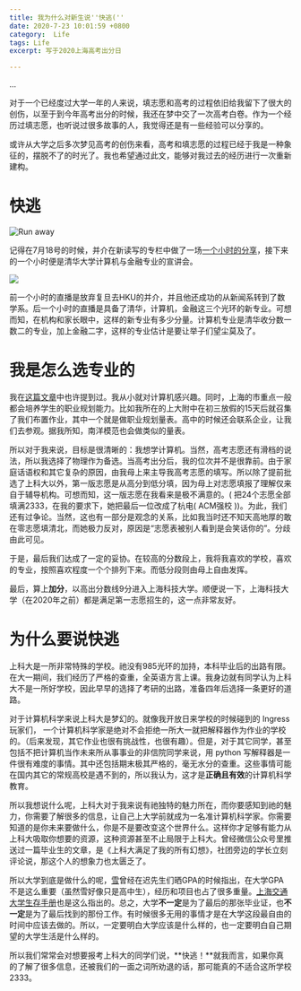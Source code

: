 ```yaml
---
title: 我为什么对新生说''快逃(''
date: 2020-7-23 10:01:59 +0800
category:  Life
tags: Life
excerpt: 写于2020上海高考出分日

---
```


<script src="https://cdn.mathjax.org/mathjax/latest/MathJax.js?config=TeX-AMS-MML_HTMLorMML" type="text/javascript"></script> <script type="text/x-mathjax-config"> MathJax.Hub.Config({ tex2jax: { skipTags: ['script', 'noscript', 'style', 'textarea', 'pre'], inlineMath: [['$','$']] } }); </script>

...

对于一个已经度过大学一年的人来说，填志愿和高考的过程依旧给我留下了很大的创伤，以至于到今年高考出分的时候，我还在梦中交了一次高考白卷。作为一个经历过填志愿，也听说过很多故事的人，我觉得还是有一些经验可以分享的。

或许从大学之后多次梦见高考的创伤来看，高考和填志愿的过程已经于我是一种象征的，摆脱不了的时光了。我也希望通过此文，能够对我过去的经历进行一次重新建构。



# 快逃

![Run away](https://rpbciq.sn.files.1drv.com/y4mXeIg06I5qFnj3-pfGlOjPnfCMgMd4_Yn2Uykz7mh8JvRxJwrpWDVhO73w7X9KW0-jGldlVrPhEhGVsunD4xKs8rPTvbI17fji8qkB5MfjLhNUks5Cn4g0AAQGeVWNxrfsUcjBHdmv7MFJM9hIBYQognRe4NnHB_Ej8xYpbOa08IYVzWeaW4tZX8L5HaNjY-R_xgPyh6tVafxxm8HmddJKw?width=591&height=1280&cropmode=none)



记得在7月18号的时候，并介在新读写的专栏中做了一场[一个小时的分享](https://mp.weixin.qq.com/s/i8L2BbvmbfCw4_YptUOqcg)，接下来的一个小时便是清华大学计算机与金融专业的宣讲会。

![](https://rpbviq.sn.files.1drv.com/y4mWNddP63MstN1q2CSKpzEZvO2zJpJDECc3BrfHewKUTvzGuZ0moWRVbrsqwcxZZjNJHiMhvqlYxDOOfLYqwgWOYo8L5omFHfUmrjWKuoMMIiSJHQVe32sf9x5S_OUiIJ_ZAiaRcFcRk-94o27ZVTlw5R4PYMUe4ofZgTa3q3wPiXd4OC0dP_jQiSSBMlLVVKLMKmOFvWiBTzYLU5PLPuwLQ?width=858&height=1679&cropmode=none)



前一个小时的直播是放弃复旦去HKU的并介，并且他还成功的从新闻系转到了数学系。后一个小时的直播是具备了清华，计算机，金融这三个光环的新专业。可想而知，在机构和家长眼中，这样的新专业有多少分量。计算机专业是清华收分数一数二的专业，加上金融二字，这样的专业估计是要让举子们望尘莫及了。



# 我是怎么选专业的

我在[这篇文章](https://aaaab3n.co/life/2020/04/15/computer-science)中也许提到过。我从小就对计算机感兴趣。同时，上海的市重点一般都会培养学生的职业规划能力。比如我所在的上大附中在初三放假的15天后就召集了我们布置作业，其中一个就是做职业规划量表。高中的时候还会联系企业，让我们去参观。据我所知，南洋模范也会做类似的量表。

所以对于我来说，目标是很清晰的：我想学计算机。当然，高考志愿还有滑档的说法，所以我选择了物理作为备选。当高考出分后，我的位次并不是很靠前。由于家庭话语权和其它复杂的原因，由我母上来主导我高考志愿的填写。所以除了提前批选了上科大以外，第一版志愿是从高分到低分填，因为母上对志愿填报了理解仅来自于辅导机构。可想而知，这一版志愿在我看来是极不满意的。( 把24个志愿全部填满2333，在我的要求下，她把最后一位改成了杭电( ACM强校 ))。为此，我们还有过争论。当然，这也有一部分是观念的关系，比如我当时还不知天高地厚的敢在零志愿填清北，而她极力反对，原因是“志愿表被别人看到是会笑话你的”。分歧由此可见。

于是，最后我们达成了一定的妥协。在较高的分数段上，我将我喜欢的学校，喜欢的专业，按照喜欢程度一个个排列下来。而低分段则由母上自由发挥。

最后，算上**加分**，以高出分数线9分进入上海科技大学。顺便说一下，上海科技大学（在2020年之前）都是满足第一志愿招生的，这一点非常友好。



# 为什么要说快逃

上科大是一所非常特殊的学校。祂没有985光环的加持，本科毕业后的出路有限。在大一期间，我们经历了严格的查重，全英语方言上课。我身边就有同学认为上科大不是一所好学校，因此早早的选择了考研的出路，准备四年后选择一条更好的道路。

对于计算机科学来说上科大是梦幻的。就像我开放日来学校的时候碰到的 Ingress玩家们， 一个计算机科学家是绝对不会拒绝一所大一就把解释器作为作业的学校的。（后来发现，其它作业也很有挑战性，也很有趣）。但是，对于其它同学，甚至包括不把计算机当作未来所从事事业的非信院同学来说，用 python 写解释器是一件很有难度的事情。其中还包括期末极其严格的，毫无水分的查重。这些事情可能在国内其它的常规高校是遇不到的，所以我认为，这才是**正确且有效**的计算机科学教育。

所以我想说什么呢，上科大对于我来说有祂独特的魅力所在，而你要感知到祂的魅力，你需要了解很多的信息，让自己上大学前就成为一名准计算机科学家。你需要知道的是你未来要做什么，你是不是要改变这个世界什么。这样你才足够有能力从上科大吸取你想要的资源，这种资源甚至不止局限于上科大。曾经微信公众号里推送过一篇毕业生的文章，是《上科大满足了我的所有幻想》，社团旁边的学长立刻评论说，那这个人的想象力也太匮乏了。

所以大学到底是做什么的呢，[雪](https://twitter.com/DelaYukiScarlet)曾经在迟先生们晒GPA的时候指出，在大学GPA不是这么重要（虽然雪好像只是高中生），经历和项目也占了很多重量。[上海交通大学生存手册](http://www.houxiaodi.com/assets/misc/manual.pdf)也是这么指出的。总之，大学**不一定**是为了最后的那张毕业证，也**不一定**是为了最后找到的那份工作。有时候很多无用的事情才是在大学这段最自由的时间中应该去做的。所以，一定要明白大学应该是什么样的，也一定要明白自己期望的大学生活是什么样的。

所以我们常常会对想要报考上科大的同学们说，**快逃！**就我而言，如果你真的了解了很多信息，还被我们的一面之词所劝退的话，那可能真的不适合这所学校2333。

